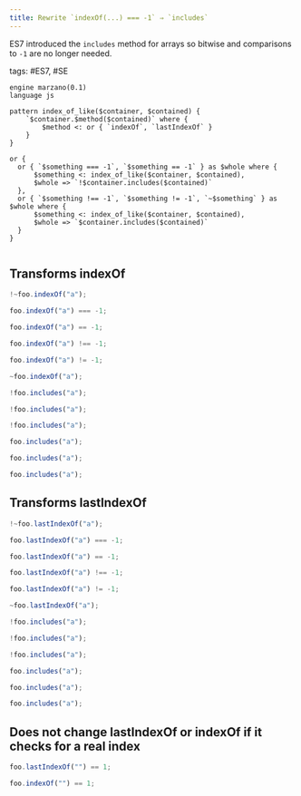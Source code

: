 ```yaml
---
title: Rewrite `indexOf(...) === -1` ⇒ `includes`
---
```


ES7 introduced the `includes` method for arrays so bitwise and comparisons to `-1` are no longer needed.

tags: #ES7, #SE

```grit
engine marzano(0.1)
language js

pattern index_of_like($container, $contained) {
    `$container.$method($contained)` where {
        $method <: or { `indexOf`, `lastIndexOf` }
    }
}

or {
  or { `$something === -1`, `$something == -1` } as $whole where {
      $something <: index_of_like($container, $contained),
      $whole => `!$container.includes($contained)`
  },
  or { `$something !== -1`, `$something != -1`, `~$something` } as $whole where {
      $something <: index_of_like($container, $contained),
      $whole => `$container.includes($contained)`
  }
}

```

```

```

## Transforms indexOf

```javascript
!~foo.indexOf("a");

foo.indexOf("a") === -1;

foo.indexOf("a") == -1;

foo.indexOf("a") !== -1;

foo.indexOf("a") != -1;

~foo.indexOf("a");
```

```typescript
!foo.includes("a");

!foo.includes("a");

!foo.includes("a");

foo.includes("a");

foo.includes("a");

foo.includes("a");
```

## Transforms lastIndexOf

```javascript
!~foo.lastIndexOf("a");

foo.lastIndexOf("a") === -1;

foo.lastIndexOf("a") == -1;

foo.lastIndexOf("a") !== -1;

foo.lastIndexOf("a") != -1;

~foo.lastIndexOf("a");
```

```typescript
!foo.includes("a");

!foo.includes("a");

!foo.includes("a");

foo.includes("a");

foo.includes("a");

foo.includes("a");
```

## Does not change lastIndexOf or indexOf if it checks for a real index

```javascript
foo.lastIndexOf("") == 1;

foo.indexOf("") == 1;
```
